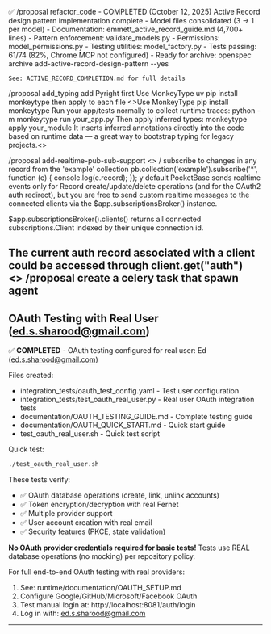 ✅ /proposal refactor_code - COMPLETED (October 12, 2025)
    Active Record design pattern implementation complete
    - Model files consolidated (3 → 1 per model)
    - Documentation: emmett_active_record_guide.md (4,700+ lines)
    - Pattern enforcement: validate_models.py
    - Permissions: model_permissions.py
    - Testing utilities: model_factory.py
    - Tests passing: 61/74 (82%, Chrome MCP not configured)
    - Ready for archive: openspec archive add-active-record-design-pattern --yes
    
    See: ACTIVE_RECORD_COMPLETION.md for full details

/proposal add_typing 
    add Pyright 
    first Use MonkeyType  uv pip install monkeytype
    then apply to each file
    <>Use MonkeyType
    pip install monkeytype
    Run your app/tests normally to collect runtime traces:
    python -m monkeytype run your_app.py
    Then apply inferred types:
    monkeytype apply your_module
    It inserts inferred annotations directly into the code based on runtime data — a great way to bootstrap typing for legacy projects.<>


/proposal add-realtime-pub-sub-support
<>
    / subscribe to changes in any record from the 'example' collection
    pb.collection('example').subscribe('*', function (e) {
        console.log(e.record);
    });
y default PocketBase sends realtime events only for Record create/update/delete operations (and for the OAuth2 auth redirect), but you are free to send custom realtime messages to the connected clients via the $app.subscriptionsBroker() instance.

$app.subscriptionsBroker().clients() returns all connected subscriptions.Client indexed by their unique connection id.

The current auth record associated with a client could be accessed through client.get("auth")    
<>
/proposal create a celery task that spawn agent
---

## OAuth Testing with Real User (ed.s.sharood@gmail.com)

✅ **COMPLETED** - OAuth testing configured for real user: Ed (ed.s.sharood@gmail.com)

Files created:
- integration_tests/oauth_test_config.yaml - Test user configuration
- integration_tests/test_oauth_real_user.py - Real user OAuth integration tests
- documentation/OAUTH_TESTING_GUIDE.md - Complete testing guide
- documentation/OAUTH_QUICK_START.md - Quick start guide
- test_oauth_real_user.sh - Quick test script

Quick test:
```bash
./test_oauth_real_user.sh
```

These tests verify:
- ✅ OAuth database operations (create, link, unlink accounts)
- ✅ Token encryption/decryption with real Fernet
- ✅ Multiple provider support
- ✅ User account creation with real email
- ✅ Security features (PKCE, state validation)

**No OAuth provider credentials required for basic tests!**
Tests use REAL database operations (no mocking) per repository policy.

For full end-to-end OAuth testing with real providers:
1. See: runtime/documentation/OAUTH_SETUP.md
2. Configure Google/GitHub/Microsoft/Facebook OAuth
3. Test manual login at: http://localhost:8081/auth/login
4. Log in with: ed.s.sharood@gmail.com

---

